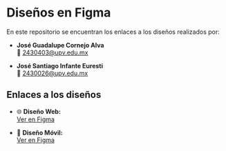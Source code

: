 # Diseños en Figma

En este repositorio se encuentran los enlaces a los diseños realizados por:

- **José Guadalupe Cornejo Alva**  
  📧 2430403@upv.edu.mx  

- **José Santiago Infante Euresti**  
  📧 2430026@upv.edu.mx  

## Enlaces a los diseños

- 🌐 **Diseño Web:**  
  [Ver en Figma](https://www.figma.com/design/3hWlZNqKo68lHoWsKzVHWR/caso-1?node-id=59-7&t=1DMUkqwplP7PUWqo-0)

- 📱 **Diseño Móvil:**  
  [Ver en Figma](https://www.figma.com/design/3hWlZNqKo68lHoWsKzVHWR/caso-1?node-id=134-668&t=1DMUkqwplP7PUWqo-0)
